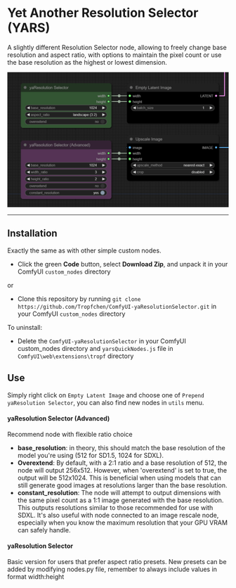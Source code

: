 # Yet Another Resolution Selector (YARS)

A slightly different Resolution Selector node, allowing to freely change base resolution and aspect ratio, with options to maintain the pixel count or use the base resolution as the highest or lowest dimension.

![Example](yeetctor.PNG)

---

## Installation

Exactly the same as with other simple custom nodes.

- Click the green **Code** button, select **Download Zip**, and unpack it in your ComfyUI `custom_nodes` directory

or

- Clone this repository by running `git clone https://github.com/Tropfchen/ComfyUI-yaResolutionSelector.git` in your ComfyUI `custom_nodes` directory

To uninstall:

- Delete the `ComfyUI-yaResolutionSelector` in your ComfyUI custom_nodes directory and `yarsQuickNodes.js` file in `ComfyUI\web\extensions\tropf` directory

## Use

Simply right click on `Empty Latent Image` and choose one of `Prepend yaResolution Selector`, you can also find new nodes in `utils` menu.

#### yaResolution Selector (Advanced)

Recommend node with flexible ratio choice

- **base_resolution**: in theory, this should match the base resolution of the model you're using (512 for SD1.5, 1024 for SDXL).
- **Overextend**: By default, with a 2:1 ratio and a base resolution of 512, the node will output 256x512. However, when 'overextend' is set to true, the output will be 512x1024. This is beneficial when using models that can still generate good images at resolutions larger than the base resolution.
- **constant_resolution**: The node will attempt to output dimensions with the same pixel count as a 1:1 image generated with the base resolution. This outputs resolutions similar to those recommended for use with SDXL. It's also useful with node connected to an image rescale node, especially when you know the maximum resolution that your GPU VRAM can safely handle.

#### yaResolution Selector

Basic version for users that prefer aspect ratio presets. New presets can be added by modifying nodes.py file, remember to always include values in format width:height
